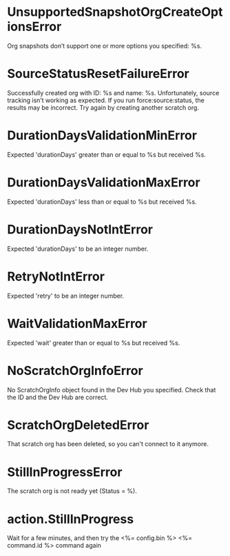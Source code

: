 # UnsupportedSnapshotOrgCreateOptionsError

Org snapshots don’t support one or more options you specified: %s.

# SourceStatusResetFailureError

Successfully created org with ID: %s and name: %s. Unfortunately, source tracking isn’t working as expected. If you run force:source:status, the results may be incorrect. Try again by creating another scratch org.

# DurationDaysValidationMinError

Expected 'durationDays' greater than or equal to %s but received %s.

# DurationDaysValidationMaxError

Expected 'durationDays' less than or equal to %s but received %s.

# DurationDaysNotIntError

Expected 'durationDays' to be an integer number.

# RetryNotIntError

Expected 'retry' to be an integer number.

# WaitValidationMaxError

Expected 'wait' greater than or equal to %s but received %s.

# NoScratchOrgInfoError

No ScratchOrgInfo object found in the Dev Hub you specified. Check that the ID and the Dev Hub are correct.

# ScratchOrgDeletedError

That scratch org has been deleted, so you can't connect to it anymore.

# StillInProgressError

The scratch org is not ready yet (Status = %).

# action.StillInProgress

Wait for a few minutes, and then try the <%= config.bin %> <%= command.id %> command again
